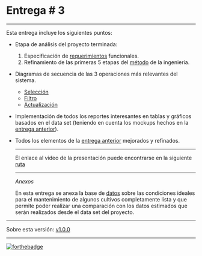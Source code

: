 # Entrega # 3

_______________________________________________________________

Esta entrega incluye los siguientes puntos:

- Etapa de análisis del proyecto terminada: 

  1. Especificación de [requerimientos](https://github.com/backtojuan/HarvestingForTheFuture/tree/master/docs/3rd-delivery/Requerimientos_Funcionales.pdf) funcionales.
  2. Refinamiento de las primeras 5 etapas del [método](https://github.com/backtojuan/HarvestingForTheFuture/tree/master/docs/3rd-delivery/E3-Gonzalez-Lectamo-Salinas-Valencia.pdf) de la ingeniería.

- Diagramas de secuencia de las 3 operaciones más relevantes del sistema.

  - [Selección](https://github.com/backtojuan/HarvestingForTheFuture/tree/master/docs/3rd-delivery/Sequence_Diagram_Selection.jpg) 
  - [Filtro](https://github.com/backtojuan/HarvestingForTheFuture/tree/master/docs/3rd-delivery/Sequence_Diagram_Filter.jpg)
  - [Actualización](https://github.com/backtojuan/HarvestingForTheFuture/tree/master/docs/3rd-delivery/Sequence_Diagram_Actualize_.jpg)

- Implementación de todos los reportes interesantes en tablas y gráficos basados en el data set (teniendo en cuenta los mockups hechos en la [entrega anterior](https://github.com/backtojuan/HarvestingForTheFuture/tree/master/docs/2nd-delivery)).

- Todos los elementos de la [entrega anterior](https://github.com/backtojuan/HarvestingForTheFuture/tree/master/docs/2nd-delivery) mejorados y refinados.

  ____________________

  El enlace al video de la presentación puede encontrarse en la siguiente [ruta]() 
  
  _________________________________________
  
  *Anexos*
  
  En esta entrega se anexa la base de [datos](https://github.com/backtojuan/HarvestingForTheFuture/tree/master/docs/3rd-delivery/DATOSDECULTIVOS.csv) sobre las condiciones ideales para el mantenimiento de algunos cultivos completamente lista y que permite poder realizar una comparación con los datos estimados que serán realizados desde el data set del proyecto.

_____________________________

Sobre esta versión: [v1.0.0](https://github.com/backtojuan/HarvestingForTheFuture/tree/v1.0.0)

____________

[![forthebadge](https://forthebadge.com/images/badges/made-with-c-sharp.svg)](https://forthebadge.com)

